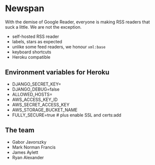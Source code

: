 # Newspan

With the demise of Google Reader, everyone is making RSS readers that suck a little. We are not the exception.

 * self-hosted RSS reader
 * labels, stars as expected
 * unlike some feed readers, we honour `xml:base`
 * keyboard shortcuts
 * Heroku compatible

## Environment variables for Heroku

 * DJANGO_SECRET_KEY=<something secret>
 * DJANGO_DEBUG=false
 * ALLOWED_HOSTS=<your Heroku app hostname>
 * AWS_ACCESS_KEY_ID
 * AWS_SECRET_ACCESS_KEY
 * AWS_STORAGE_BUCKET_NAME
 * FULLY_SECURE=true # plus enable SSL and certs:add

## The team

 * Gabor Javorszky
 * Mark Norman Francis
 * James Aylett
 * Ryan Alexander
